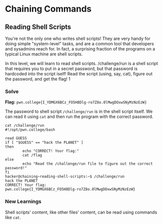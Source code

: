 # Chaining Commands

## Reading Shell Scripts
You're not the only one who writes shell scripts! They are very handy for doing simple "system-level" tasks, and are a common tool that developers and sysadmins reach for. In fact, a surprising fraction of the programs on a typical Linux machine are shell scripts.

In this level, we will learn to read shell scripts. /challenge/run is a shell script that requires you to put in a secret password, but that password is hardcoded into the script iself! Read the script (using, say, cat), figure out the password, and get the flag!
1

### Solve
**Flag:** `pwn.college{I_YDMGX6BCz_FO5H8Dlg-ro7Z8o.0lMwgDOxwSNyMzNzEzW}`

The password to shell script `/challenge/run` is in the shell script itself. We can read it using `cat` and then run the program with the correct password.

```
cat /challenge/run
#!/opt/pwn.college/bash

read GUESS
if [ "$GUESS" == "hack the PLANET" ]
then
        echo "CORRECT! Your flag:"
        cat /flag
else
        echo "Read the /challenge/run file to figure out the correct password!"
fi
hacker@chaining~reading-shell-scripts:~$ /challenge/run
hack the PLANET
CORRECT! Your flag:
pwn.college{I_YDMGX6BCz_FO5H8Dlg-ro7Z8o.0lMwgDOxwSNyMzNzEzW}
```
### New Learnings

Shell scripts' content, like other files' content, can be read using commands like `cat`.